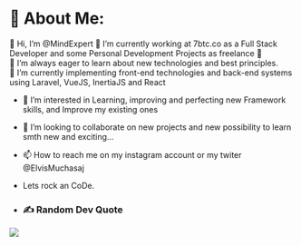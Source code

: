 # 💫 About Me:

👋 Hi, I’m @MindExpert
🔭 I’m currently working at 7btc.co as a Full Stack Developer and some Personal Development Projects as freelance 🌱<br>
🤝 I’m always eager to learn about new technologies and best principles.<br>
🌱 I’m currently implementing front-end technologies and back-end systems using Laravel, VueJS, InertiaJS and React<br>

- 👀 I’m interested in Learning, improving and perfecting new Framework skills, and Improve my existing ones
- 💞️ I’m looking to collaborate on new projects and new possibility to learn smth new and exciting...
- 📫 How to reach me on my instagram account or my twiter @ElvisMuchasaj
- Lets rock an CoDe.

- ### ✍️ Random Dev Quote
![](https://quotes-github-readme.vercel.app/api?type=horizontal&theme=dark)

<!---
MindExpert/MindExpert is a ✨ special ✨ repository because its `README.md` (this file) appears on your GitHub profile.
You can click the Preview link to take a look at your changes.
--->
